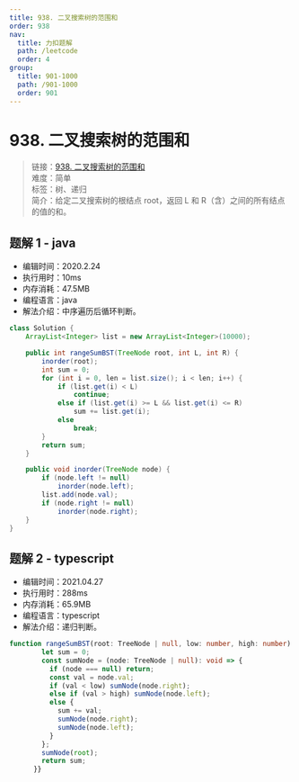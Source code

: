 ```yaml
---
title: 938. 二叉搜索树的范围和
order: 938
nav:
  title: 力扣题解
  path: /leetcode
  order: 4
group:
  title: 901-1000
  path: /901-1000
  order: 901
---
```


# 938. 二叉搜索树的范围和

> 链接：[938. 二叉搜索树的范围和](https://leetcode-cn.com/problems/range-sum-of-bst/)  
> 难度：简单  
> 标签：树、递归  
> 简介：给定二叉搜索树的根结点 root，返回 L 和 R（含）之间的所有结点的值的和。

## 题解 1 - java

- 编辑时间：2020.2.24
- 执行用时：10ms
- 内存消耗：47.5MB
- 编程语言：java
- 解法介绍：中序遍历后循环判断。

```java
class Solution {
    ArrayList<Integer> list = new ArrayList<Integer>(10000);

	public int rangeSumBST(TreeNode root, int L, int R) {
		inorder(root);
		int sum = 0;
		for (int i = 0, len = list.size(); i < len; i++) {
			if (list.get(i) < L)
				continue;
			else if (list.get(i) >= L && list.get(i) <= R)
				sum += list.get(i);
			else
				break;
		}
		return sum;
	}

	public void inorder(TreeNode node) {
		if (node.left != null)
			inorder(node.left);
		list.add(node.val);
		if (node.right != null)
			inorder(node.right);
	}
}
```

## 题解 2 - typescript

- 编辑时间：2021.04.27
- 执行用时：288ms
- 内存消耗：65.9MB
- 编程语言：typescript
- 解法介绍：递归判断。

```typescript
function rangeSumBST(root: TreeNode | null, low: number, high: number): number {
        let sum = 0;
        const sumNode = (node: TreeNode | null): void => {
          if (node === null) return;
          const val = node.val;
          if (val < low) sumNode(node.right);
          else if (val > high) sumNode(node.left);
          else {
            sum += val;
            sumNode(node.right);
            sumNode(node.left);
          }
        };
        sumNode(root);
        return sum;
      }}
```
